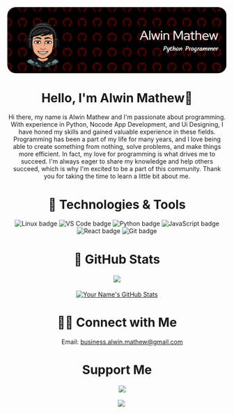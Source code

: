<div align="center">
<img align="center" src="https://raw.githubusercontent.com/alwin2134/alwin2134/main/github-header-image.png"/>
<h1 align="center">Hello, I'm Alwin Mathew👋</h1>
</div>
  
<p align="center">Hi there, my name is Alwin Mathew and I'm passionate about programming. With experience in Python, Nocode App Development, and Ui Designing, I have honed my skills and gained valuable experience in these fields. Programming has been a part of my life for many years, and I love being able to create something from nothing, solve problems, and make things more efficient. In fact, my love for programming is what drives me to succeed. I'm always eager to share my knowledge and help others succeed, which is why I'm excited to be a part of this community. Thank you for taking the time to learn a little bit about me.</p>


<h1 align="center"> 🔧 Technologies & Tools</h1>

<div align="center">
<img src="https://img.shields.io/badge/OS-Linux-informational?style=flat&logo=linux&logoColor=white&color=2bbc8a" alt="Linux badge" /> 
<img src="https://img.shields.io/badge/Editor-VS_Code-informational?style=flat&logo=visual-studio-code&logoColor=white&color=2bbc8a" alt="VS Code badge" /> 
<img src="https://img.shields.io/badge/Code-Python-informational?style=flat&logo=python&logoColor=white&color=2bbc8a" alt="Python badge" /> 
<img src="https://img.shields.io/badge/Code-JavaScript-informational?style=flat&logo=javascript&logoColor=white&color=2bbc8a" alt="JavaScript badge" /> 
<img src="https://img.shields.io/badge/Code-React-informational?style=flat&logo=react&logoColor=white&color=2bbc8a" alt="React badge" /> 
<img src="https://img.shields.io/badge/Tools-Git-informational?style=flat&logo=git&logoColor=white&color=2bbc8a" alt="Git badge" /> 

</div>


<h1 align="center" >  GitHub Stats</h1>

<div align="center">
<a href="https://github.com/alwin2134/alwin2134"> <img align="center" src="https://github-readme-stats.vercel.app/api/top-langs/?username=alwin2134&hide=java,html&title_color=ffffff&text_color=c9cacc&icon_color=2bbc8a&bg_color=1d1f21" /> </a> <a href="https://github.com/alwin2134/alwin2134"><br>
<br>
<img align="center" src="https://github-readme-stats.vercel.app/api?username=alwin2134&show_icons=true&line_height=27&count_private=true&title_color=ffffff&text_color=c9cacc&icon_color=2bbc8a&bg_color=1d1f21" alt="Your Name's GitHub Stats" /> </a>
</div>


<h1 align="center"> 🤝🏻 Connect with Me</h1>

<div align="center">
<ul>
    <l>Email: <a href="mailto:business.alwin.mathew@gmail.com">business.alwin.mathew@gmail.com</a></l><br>
</ul>

</div>

<div align="center">

<h1>Support Me</h1>

<ul style="list-style-type: none; margin: 0;>

<l style="display: inline-block; margin-right: 0.25rem;"><a href="https://www.buymeacoffee.com/alwin2134"><img src="https://cdn.buymeacoffee.com/buttons/v2/default-yellow.png" width="150"/></a></l>

<l style="display: inline-block; margin-right: 0.25rem;"><a href="https://www.ko-fi.com/alwin2134"><img src="https://storage.ko-fi.com/cdn/kofi2.png?v=3" width="150"/></a></l>

</ul>
</div>

<!-- ![snake gif](https://github.com/alwin2134/alwin2134/blob/output/github-contribution-grid-snake.svg) --!>
